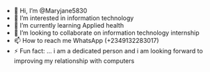 - 👋 Hi, I’m @Maryjane5830
- 👀 I’m interested in information technology 
- 🌱 I’m currently learning Applied health
- 💞️ I’m looking to collaborate on information technology internship 
- 📫 How to reach me WhatsApp (+2349132283017)
- ⚡ Fun fact: ... i am a dedicated person and i am looking forward to improving my relationship with computers
  

<!---
Maryjane5830/Maryjane5830 is a ✨ special ✨ repository because its `README.md` (this file) appears on your GitHub profile.
You can click the Preview link to take a look at your changes.
--->
